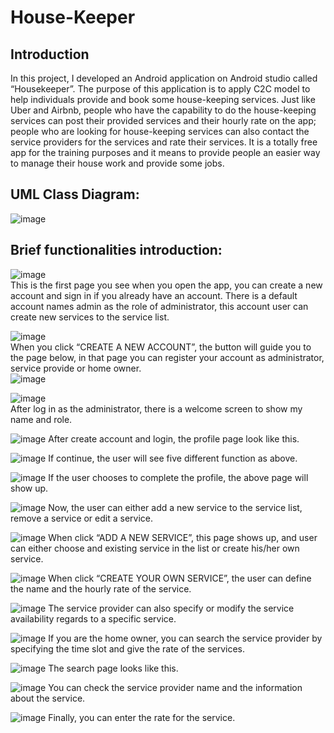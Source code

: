 # House-Keeper

## Introduction
In this project, I developed an Android application on Android studio called “Housekeeper”. The purpose of this application is to apply C2C model to help individuals provide and book some house-keeping services. Just like Uber and Airbnb, people who have the capability to do the house-keeping services can post their provided services and their hourly rate on the app; people who are looking for house-keeping services can also contact the service providers for the services and rate their services. It is a totally free app for the training purposes and it means to provide people an easier way to manage their house work and provide some jobs.

## UML Class Diagram:
![image](https://github.com/haolinsun0907/House-Keeper/blob/master/img/UML.png)

## Brief functionalities introduction:
![image](https://github.com/haolinsun0907/House-Keeper/blob/master/img/1.jpg)  
This is the first page you see when you open the app, you can create a new account and sign in if you already have an account. There is a default account names admin as the role of administrator, this account user can create new services to the service list.  

![image](https://github.com/haolinsun0907/House-Keeper/blob/master/img/2.jpg)  
When you click “CREATE A NEW ACCOUNT”, the button will guide you to the page below, in that page you can register your account as administrator, service provide or home owner.  
![image](https://github.com/haolinsun0907/House-Keeper/blob/master/img/3.jpg)  

![image](https://github.com/haolinsun0907/House-Keeper/blob/master/img/4.jpg)  
After log in as the administrator, there is a welcome screen to show my name and role.  

![image](https://github.com/haolinsun0907/House-Keeper/blob/master/img/5.jpg)
After create account and login, the profile page look like this. 

![image](https://github.com/haolinsun0907/House-Keeper/blob/master/img/6.jpg)
If continue, the user will see five different function as above. 

![image](https://github.com/haolinsun0907/House-Keeper/blob/master/img/7.jpg)
If the user chooses to complete the profile, the above page will show up. 

![image](https://github.com/haolinsun0907/House-Keeper/blob/master/img/8.jpg)
Now, the user can either add a new service to the service list, remove a service or edit a service. 

![image](https://github.com/haolinsun0907/House-Keeper/blob/master/img/9.jpg)
When click “ADD A NEW SERVICE”, this page shows up, and user can either choose and existing service in the list or create his/her own service. 

![image](https://github.com/haolinsun0907/House-Keeper/blob/master/img/10.jpg)
When click “CREATE YOUR OWN SERVICE”, the user can define the name and the hourly rate of the service.

![image](https://github.com/haolinsun0907/House-Keeper/blob/master/img/11.jpg)
The service provider can also specify or modify the service availability regards to a specific service.

![image](https://github.com/haolinsun0907/House-Keeper/blob/master/img/12.jpg)
If you are the home owner, you can search the service provider by specifying the time slot and give the rate of the services.

![image](https://github.com/haolinsun0907/House-Keeper/blob/master/img/13.jpg)
The search page looks like this.

![image](https://github.com/haolinsun0907/House-Keeper/blob/master/img/14.jpg)
You can check the service provider name and the information about the service. 

![image](https://github.com/haolinsun0907/House-Keeper/blob/master/img/15.jpg)
Finally, you can enter the rate for the service. 

